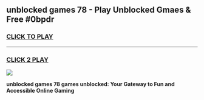 
## unblocked games 78 - Play Unblocked Gmaes & Free #0bpdr
<h3>
<a href="https://news.freeplayer.one?title=unblocked_games_78&ref=24F">CLICK TO PLAY</a></h3>
<hr>

<h3>
<a href="https://news.freeplayer.one?title=unblocked_games_78&ref=24F">CLICK 2 PLAY</a>
  
</h3>

<a href="https://news.freeplayer.one?title=unblocked_games_78&ref=24F/"><img src="https://clearcache.store/games.png"></a>


**unblocked games 78 games unblocked: Your Gateway to Fun and Accessible Online Gaming**
